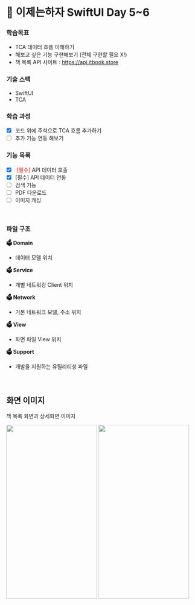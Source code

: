 
# 🍎 이제는하자 SwiftUI Day 5~6

### 학습목표 
- TCA 데이터 흐름 이해하기
- 해보고 싶은 기능 구현해보기 (전체 구현할 필요 X!)
- 책 목록 API 사이트 : https://api.itbook.store

### 기술 스택
- SwiftUI
- TCA

### 학습 과정
- [x] 코드 위에 주석으로 TCA 흐름 추가하기
- [ ] 추가 기능 연동 해보기

### 기능 목록
- [X] <span style="color: red;"> [필수] </span> API 데이터 호출
- [X] [필수] API 데이터 연동
- [ ] 검색 기능
- [ ] PDF 다운로드
- [ ] 이미지 캐싱

<br/>

### 파일 구조

**🗳️ Domain**
- 데이터 모델 위치

**🗳️ Service**
- 개별 네트워킹 Client 위치 

**🗳️ Network**
- 기본 네트워크 모델, 주소 위치

**🗳️ View**
- 화면 파일 View 위치

**🗳️ Support**
- 개발을 지원하는 유틸리티성 파일
</br></br></br>

## 화면 이미지
책 목록 화면과 상세화면 이미지
<p align="left">
<img src = "https://github.com/Artsyork/Bookstore/assets/25509153/988b38cd-6a9f-4b65-866b-6ea8834ef87a" width="240" height="460">
<img src = "https://github.com/Artsyork/Bookstore/assets/25509153/35d5072f-29eb-4b0e-94c2-96f436437e88" width="240" height="460">
</p>

<br><br>
